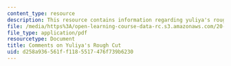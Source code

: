 ```yaml
---
content_type: resource
description: This resource contains information regarding yuliya's rough cut.
file: /media/https%3A/open-learning-course-data-rc.s3.amazonaws.com/20-219-becoming-the-next-bill-nye-writing-and-hosting-the-educational-show-january-iap-2015/d258a936561ff1185517476f739b6230_MIT20_219IAP15_Yuliyacom.pdf
file_type: application/pdf
resourcetype: Document
title: Comments on Yuliya's Rough Cut
uid: d258a936-561f-f118-5517-476f739b6230
---
```

